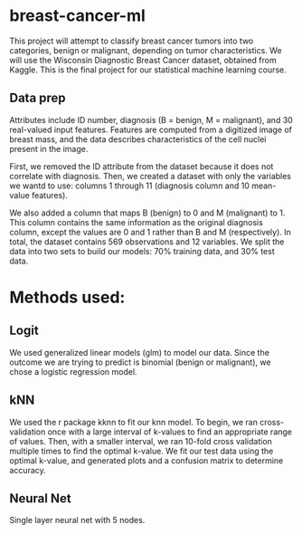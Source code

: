# breast-cancer-ml
This project will attempt to classify breast cancer tumors into two categories, benign or malignant, depending on tumor characteristics. We will use the Wisconsin Diagnostic Breast Cancer dataset, obtained from Kaggle. This is the final project for our statistical machine learning course. 

## Data prep 
Attributes include ID number, diagnosis (B = benign, M = malignant), and 30 real-valued input features. Features are computed from a digitized image of breast mass, and the data describes characteristics of the cell nuclei present in the image.

First, we removed the ID attribute from the dataset because it does not correlate with diagnosis. Then, we created a dataset with only the variables we wantd to use: columns 1 through 11 (diagnosis column and 10 mean-value features).

We also added a column that maps B (benign) to 0 and M (malignant) to 1. This column contains the same information as the original diagnosis column, except the values are 0 and 1 rather than B and M (respectively). In total, the dataset contains 569 observations and 12 variables. We split the data into two sets to build our models: 70% training data, and 30% test data.

# Methods used: 

## Logit 
We used generalized linear models (glm) to model our data. Since the outcome we are trying to predict is binomial (benign or malignant), we chose a logistic regression model.

## kNN 
We used the r package kknn to fit our knn model. To begin, we ran cross-validation once with a large interval of k-values to find an appropriate range of values. Then, with a smaller interval, we ran 10-fold cross validation multiple times to find the optimal k-value. We fit our test data using the optimal k-value, and generated plots and a confusion matrix to determine accuracy.

## Neural Net
Single layer neural net with 5 nodes.